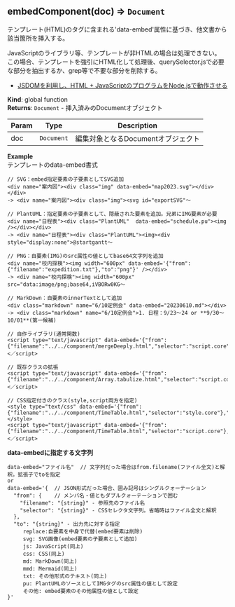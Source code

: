 <a name="embedComponent"></a>

## embedComponent(doc) ⇒ <code>Document</code>
テンプレート(HTML)のタグに含まれる'data-embed'属性に基づき、他文書から該当箇所を挿入する。

JavaScriptのライブラリ等、テンプレートが非HTMLの場合は処理できない。<br>
この場合、テンプレートを強引にHTML化して処理後、querySelector.jsで必要な部分を抽出するか、grep等で不要な部分を削除する。

- [JSDOMを利用し、HTML + JavaScriptのプログラムをNode.jsで動作させる](https://symfoware.blog.fc2.com/blog-entry-2685.html)

**Kind**: global function  
**Returns**: <code>Document</code> - 挿入済みのDocumentオブジェクト  

| Param | Type | Description |
| --- | --- | --- |
| doc | <code>Document</code> | 編集対象となるDocumentオブジェクト |

**Example**  
テンプレートのdata-embed書式

```
// SVG：embed指定要素の子要素としてSVG追加
<div name="案内図"><div class="img" data-embed="map2023.svg"></div></div>
-> <div name="案内図"><div class="img"><svg id="exportSVG"〜

// PlantUML：指定要素の子要素として、隠蔽された要素を追加。兄弟にIMG要素が必要
<div name="日程表"><div class="PlantUML"  data-embed="schedule.pu"><img /></div></div>
-> <div name="日程表"><div class="PlantUML"><img><div style="display:none">@startgantt〜

// PNG：自要素(IMG)のsrc属性の値としてbase64文字列を追加
<div name="校内探検"><img width="600px" data-embed='{"from":{"filename":"expedition.txt"},"to":"png"}' /></div>
-> <div name="校内探検"><img width="600px" src="data:image/png;base64,iVBORw0KG〜

// MarkDown：自要素のinnerTextとして追加
<div class="markdown" name="6/10定例会" data-embed="20230610.md"></div>
-> <div class="markdown" name="6/10定例会">1. 日程：9/23〜24 or **9/30〜10/01**(第一候補)

// 自作ライブラリ(通常関数)
<script type="text/javascript" data-embed='{"from":{"filename":"../../component/mergeDeeply.html","selector":"script.core"},"to":"js"}'><／script>

// 既存クラスの拡張
<script type="text/javascript" data-embed='{"from":{"filename":"../../component/Array.tabulize.html","selector":"script.core"},"to":"js"}'><／script>

// CSS指定付きのクラス(style,script両方を指定)
<style type="text/css" data-embed='{"from":{"filename":"../../component/TimeTable.html","selector":"style.core"},"to":"css"}'></style>
<script type="text/javascript" data-embed='{"from":{"filename":"../../component/TimeTable.html","selector":"script.core"},"to":"js"}'><／script>
```

**data-embedに指定する文字列**

```
data-embed="ファイル名"  // 文字列だった場合はfrom.filename(ファイル全文)と解釈。拡張子でtoを指定
or
data-embed='{  // JSON形式だった場合、囲み記号はシングルクォーテーション
  "from": {    // メンバ名・値ともダブルクォーテーションで囲む
    "filename": "{string}" - 参照先のファイル名
    "selector": "{string}" - CSSセレクタ文字列。省略時はファイル全文と解釈
  },
  "to": "{string}" - 出力先に対する指定
     replace:自要素を中身で代替(embed要素は削除)
     svg: SVG画像(embed要素の子要素として追加)
     js: JavaScript(同上)
     css: CSS(同上)
     md: MarkDown(同上)
     mmd: Mermaid(同上)
     txt: その他形式のテキスト(同上)
     pu: PlantUMLのソースとしてIMGタグのsrc属性の値として設定
     その他: embed要素のその他属性の値として設定
}'
```
